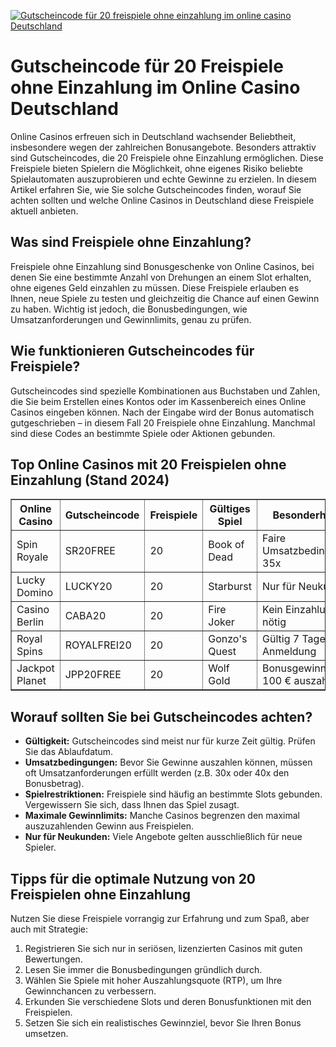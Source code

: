 [![Gutscheincode für 20 freispiele ohne einzahlung im online casino Deutschland](https://123-caf.pages.dev/gitsignup.png)](https://vrmoo.ru/Bt82HjjY)

<h1>Gutscheincode für 20 Freispiele ohne Einzahlung im Online Casino Deutschland</h1>  <p>Online Casinos erfreuen sich in Deutschland wachsender Beliebtheit, insbesondere wegen der zahlreichen Bonusangebote. Besonders attraktiv sind Gutscheincodes, die 20 Freispiele ohne Einzahlung ermöglichen. Diese Freispiele bieten Spielern die Möglichkeit, ohne eigenes Risiko beliebte Spielautomaten auszuprobieren und echte Gewinne zu erzielen. In diesem Artikel erfahren Sie, wie Sie solche Gutscheincodes finden, worauf Sie achten sollten und welche Online Casinos in Deutschland diese Freispiele aktuell anbieten.</p>  <h2>Was sind Freispiele ohne Einzahlung?</h2>  <p>Freispiele ohne Einzahlung sind Bonusgeschenke von Online Casinos, bei denen Sie eine bestimmte Anzahl von Drehungen an einem Slot erhalten, ohne eigenes Geld einzahlen zu müssen. Diese Freispiele erlauben es Ihnen, neue Spiele zu testen und gleichzeitig die Chance auf einen Gewinn zu haben. Wichtig ist jedoch, die Bonusbedingungen, wie Umsatzanforderungen und Gewinnlimits, genau zu prüfen.</p>  <h2>Wie funktionieren Gutscheincodes für Freispiele?</h2>  <p>Gutscheincodes sind spezielle Kombinationen aus Buchstaben und Zahlen, die Sie beim Erstellen eines Kontos oder im Kassenbereich eines Online Casinos eingeben können. Nach der Eingabe wird der Bonus automatisch gutgeschrieben – in diesem Fall 20 Freispiele ohne Einzahlung. Manchmal sind diese Codes an bestimmte Spiele oder Aktionen gebunden.</p>  <h2>Top Online Casinos mit 20 Freispielen ohne Einzahlung (Stand 2024)</h2>  <table border="1" cellpadding="6" cellspacing="0" style="border-collapse: collapse; width: 100%;">   <thead>     <tr>       <th>Online Casino</th>       <th>Gutscheincode</th>       <th>Freispiele</th>       <th>Gültiges Spiel</th>       <th>Besonderheiten</th>     </tr>   </thead>   <tbody>     <tr>       <td>Spin Royale</td>       <td>SR20FREE</td>       <td>20</td>       <td>Book of Dead</td>       <td>Faire Umsatzbedingungen 35x</td>     </tr>     <tr>       <td>Lucky Domino</td>       <td>LUCKY20</td>       <td>20</td>       <td>Starburst</td>       <td>Nur für Neukunden</td>     </tr>     <tr>       <td>Casino Berlin</td>       <td>CABA20</td>       <td>20</td>       <td>Fire Joker</td>       <td>Kein Einzahlung nötig</td>     </tr>     <tr>       <td>Royal Spins</td>       <td>ROYALFREI20</td>       <td>20</td>       <td>Gonzo's Quest</td>       <td>Gültig 7 Tage nach Anmeldung</td>     </tr>     <tr>       <td>Jackpot Planet</td>       <td>JPP20FREE</td>       <td>20</td>       <td>Wolf Gold</td>       <td>Bonusgewinne bis 100 € auszahlbar</td>     </tr>   </tbody> </table>  <h2>Worauf sollten Sie bei Gutscheincodes achten?</h2>  <ul>   <li><strong>Gültigkeit:</strong> Gutscheincodes sind meist nur für kurze Zeit gültig. Prüfen Sie das Ablaufdatum.</li>   <li><strong>Umsatzbedingungen:</strong> Bevor Sie Gewinne auszahlen können, müssen oft Umsatzanforderungen erfüllt werden (z.B. 30x oder 40x den Bonusbetrag).</li>   <li><strong>Spielrestriktionen:</strong> Freispiele sind häufig an bestimmte Slots gebunden. Vergewissern Sie sich, dass Ihnen das Spiel zusagt.</li>   <li><strong>Maximale Gewinnlimits:</strong> Manche Casinos begrenzen den maximal auszuzahlenden Gewinn aus Freispielen.</li>   <li><strong>Nur für Neukunden:</strong> Viele Angebote gelten ausschließlich für neue Spieler.</li> </ul>  <h2>Tipps für die optimale Nutzung von 20 Freispielen ohne Einzahlung</h2>  <p>Nutzen Sie diese Freispiele vorrangig zur Erfahrung und zum Spaß, aber auch mit Strategie:</p>  <ol>   <li>Registrieren Sie sich nur in seriösen, lizenzierten Casinos mit guten Bewertungen.</li>   <li>Lesen Sie immer die Bonusbedingungen gründlich durch.</li>   <li>Wählen Sie Spiele mit hoher Auszahlungsquote (RTP), um Ihre Gewinnchancen zu verbessern.</li>   <li>Erkunden Sie verschiedene Slots und deren Bonusfunktionen mit den Freispielen.</li>   <li>Setzen Sie sich ein realistisches Gewinnziel, bevor Sie Ihren Bonus umsetzen.</li> </ol>